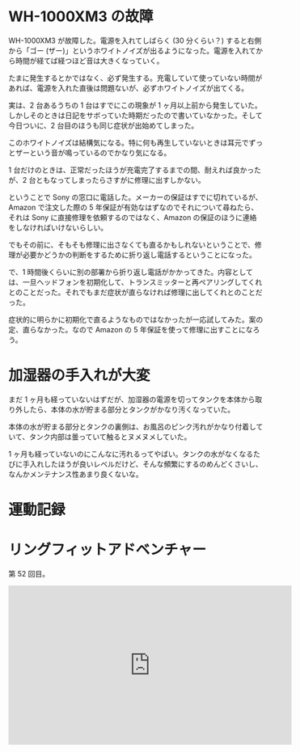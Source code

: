 # WH-1000XM3 の故障
WH-1000XM3 が故障した。電源を入れてしばらく (30 分くらい？) すると右側から「ゴー (ザー)」というホワイトノイズが出るようになった。電源を入れてから時間が経てば経つほど音は大きくなっていく。

たまに発生するとかではなく、必ず発生する。充電していて使っていない時間があれば、電源を入れた直後は問題ないが、必ずホワイトノイズが出てくる。

実は、2 台あるうちの 1 台はすでにこの現象が 1 ヶ月以上前から発生していた。しかしそのときは日記をサボっていた時期だったので書いていなかった。そして今日ついに、2 台目のほうも同じ症状が出始めてしまった。

このホワイトノイズは結構気になる。特に何も再生していないときは耳元でずっとザーという音が鳴っているのでかなり気になる。

1 台だけのときは、正常だったほうが充電完了するまでの間、耐えれば良かったが、2 台ともなってしまったらさすがに修理に出すしかない。

ということで Sony の窓口に電話した。メーカーの保証はすでに切れているが、Amazon で注文した際の 5 年保証が有効なはずなのでそれについて尋ねたら、それは Sony に直接修理を依頼するのではなく、Amazon の保証のほうに連絡をしなければいけないらしい。

でもその前に、そもそも修理に出さなくても直るかもしれないということで、修理が必要かどうかの判断をするために折り返し電話するということになった。

で、1 時間後くらいに別の部署から折り返し電話がかかってきた。内容としては、一旦ヘッドフォンを初期化して、トランスミッターと再ペアリングしてくれとのことだった。それでもまだ症状が直らなければ修理に出してくれとのことだった。

症状的に明らかに初期化で直るようなものではなかったが一応試してみた。案の定、直らなかった。なので Amazon の 5 年保証を使って修理に出すことになろう。

# 加湿器の手入れが大変
まだ 1 ヶ月も経っていないはずだが、加湿器の電源を切ってタンクを本体から取り外したら、本体の水が貯まる部分とタンクがかなり汚くなっていた。

本体の水が貯まる部分とタンクの裏側は、お風呂のピンク汚れがかなり付着していて、タンク内部は曇っていて触るとヌメヌメしていた。

1 ヶ月も経っていないのにこんなに汚れるってやばい。タンクの水がなくなるたびに手入れしたほうが良いレベルだけど、そんな頻繁にするのめんどくさいし、なんかメンテナンス性あまり良くないな。



# 運動記録
# リングフィットアドベンチャー
第 52 回目。

<iframe width="560" height="315" src="https://www.youtube.com/embed/eICJ0fN-0KQ" frameborder="0" allow="accelerometer; autoplay; clipboard-write; encrypted-media; gyroscope; picture-in-picture" allowfullscreen></iframe>

